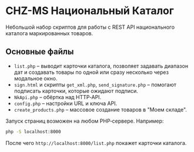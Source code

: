 # CHZ-MS Национальный Каталог

Небольшой набор скриптов для работы с REST API национального каталога маркированных товаров.

## Основные файлы

- `list.php` – выводит карточки каталога, позволяет задавать диапазон дат и создавать товары по одной или сразу несколько через модальное окно.
- `sign.html` и скрипты `get_xml.php`, `send_signature.php` – помогают подписать карточки, которые ожидают подписи.
- `NkApi.php` – обёртка над HTTP‑API.
- `config.php` – настройки URL и ключа API.
- `create_products.php` – массовое создание товаров в "Моем складе".

Запуск страниц возможен на любом PHP‑сервере. Например:

```bash
php -S localhost:8000
```

После чего `http://localhost:8000/list.php` покажет карточки каталога.
